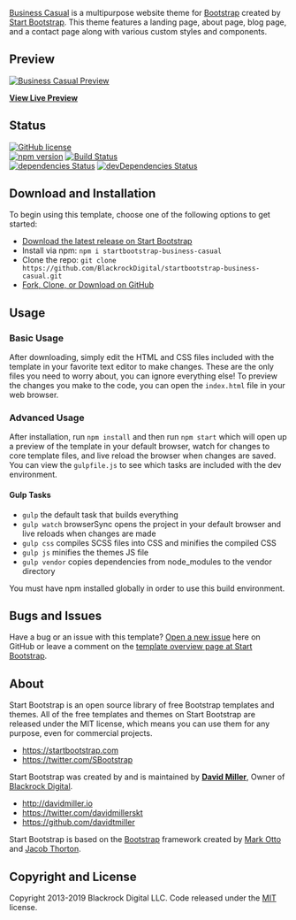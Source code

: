 
[Business Casual](http://startbootstrap.com/template-overviews/business-casual/) is a multipurpose website theme for [Bootstrap](http://getbootstrap.com/) created by [Start Bootstrap](http://startbootstrap.com/). This theme features a landing page, about page, blog page, and a contact page along with various custom styles and components.	

## Preview	

[![Business Casual Preview](https://startbootstrap.com/assets/img/screenshots/themes/business-casual.png)](https://blackrockdigital.github.io/startbootstrap-business-casual/)	

**[View Live Preview](https://blackrockdigital.github.io/startbootstrap-business-casual/)**	

## Status	

[![GitHub license](https://img.shields.io/badge/license-MIT-blue.svg)](https://raw.githubusercontent.com/BlackrockDigital/startbootstrap-business-casual/master/LICENSE)	
[![npm version](https://img.shields.io/npm/v/startbootstrap-business-casual.svg)](https://www.npmjs.com/package/startbootstrap-business-casual)	
[![Build Status](https://travis-ci.org/BlackrockDigital/startbootstrap-business-casual.svg?branch=master)](https://travis-ci.org/BlackrockDigital/startbootstrap-business-casual)	
[![dependencies Status](https://david-dm.org/BlackrockDigital/startbootstrap-business-casual/status.svg)](https://david-dm.org/BlackrockDigital/startbootstrap-business-casual)	
[![devDependencies Status](https://david-dm.org/BlackrockDigital/startbootstrap-business-casual/dev-status.svg)](https://david-dm.org/BlackrockDigital/startbootstrap-business-casual?type=dev)	

## Download and Installation	

To begin using this template, choose one of the following options to get started:	
* [Download the latest release on Start Bootstrap](https://startbootstrap.com/template-overviews/business-casual/)	
* Install via npm: `npm i startbootstrap-business-casual`	
* Clone the repo: `git clone https://github.com/BlackrockDigital/startbootstrap-business-casual.git`	
* [Fork, Clone, or Download on GitHub](https://github.com/BlackrockDigital/startbootstrap-business-casual)	

## Usage	

### Basic Usage	

After downloading, simply edit the HTML and CSS files included with the template in your favorite text editor to make changes. These are the only files you need to worry about, you can ignore everything else! To preview the changes you make to the code, you can open the `index.html` file in your web browser.	

### Advanced Usage	

After installation, run `npm install` and then run `npm start` which will open up a preview of the template in your default browser, watch for changes to core template files, and live reload the browser when changes are saved. You can view the `gulpfile.js` to see which tasks are included with the dev environment.	

#### Gulp Tasks	

- `gulp` the default task that builds everything	
- `gulp watch` browserSync opens the project in your default browser and live reloads when changes are made	
- `gulp css` compiles SCSS files into CSS and minifies the compiled CSS	
- `gulp js` minifies the themes JS file	
- `gulp vendor` copies dependencies from node_modules to the vendor directory	

You must have npm installed globally in order to use this build environment.	

## Bugs and Issues	

Have a bug or an issue with this template? [Open a new issue](https://github.com/BlackrockDigital/startbootstrap-business-casual/issues) here on GitHub or leave a comment on the [template overview page at Start Bootstrap](http://startbootstrap.com/template-overviews/business-casual/).	

## About	

Start Bootstrap is an open source library of free Bootstrap templates and themes. All of the free templates and themes on Start Bootstrap are released under the MIT license, which means you can use them for any purpose, even for commercial projects.	

* https://startbootstrap.com	
* https://twitter.com/SBootstrap	

Start Bootstrap was created by and is maintained by **[David Miller](http://davidmiller.io/)**, Owner of [Blackrock Digital](http://blackrockdigital.io/).	

* http://davidmiller.io	
* https://twitter.com/davidmillerskt	
* https://github.com/davidtmiller	

Start Bootstrap is based on the [Bootstrap](http://getbootstrap.com/) framework created by [Mark Otto](https://twitter.com/mdo) and [Jacob Thorton](https://twitter.com/fat).	

## Copyright and License	

Copyright 2013-2019 Blackrock Digital LLC. Code released under the [MIT](https://github.com/BlackrockDigital/startbootstrap-business-casual/blob/gh-pages/LICENSE) license.
